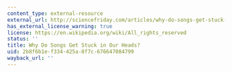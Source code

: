 ```yaml
---
content_type: external-resource
external_url: http://sciencefriday.com/articles/why-do-songs-get-stuck-in-our-heads/
has_external_license_warning: true
license: https://en.wikipedia.org/wiki/All_rights_reserved
status: ''
title: Why Do Songs Get Stuck in Our Heads?
uid: 2b8f6b1e-f334-425a-8f7c-676647084799
wayback_url: ''
---
```

